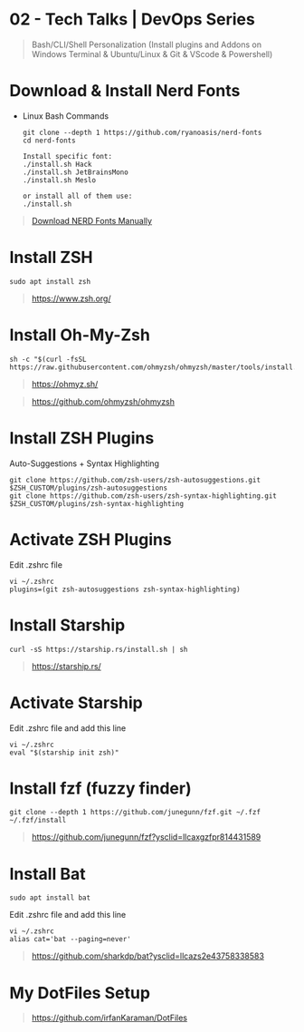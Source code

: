 # 02 - Tech Talks | DevOps Series
> Bash/CLI/Shell Personalization (Install plugins and Addons on Windows Terminal & Ubuntu/Linux & Git & VScode & Powershell)



# Download & Install Nerd Fonts
- Linux Bash Commands
  ```
  git clone --depth 1 https://github.com/ryanoasis/nerd-fonts
  cd nerd-fonts
  ```
  ```
  Install specific font:
  ./install.sh Hack
  ./install.sh JetBrainsMono
  ./install.sh Meslo
  
  or install all of them use:
  ./install.sh
  ```
> [Download NERD Fonts Manually](https://www.nerdfonts.com/font-downloads)

# Install ZSH
  ```
  sudo apt install zsh
  ```
> https://www.zsh.org/


# Install Oh-My-Zsh
  ```
  sh -c "$(curl -fsSL https://raw.githubusercontent.com/ohmyzsh/ohmyzsh/master/tools/install.sh)"
  ```
> https://ohmyz.sh/

> https://github.com/ohmyzsh/ohmyzsh


# Install ZSH Plugins
  Auto-Suggestions + Syntax Highlighting
  ```
  git clone https://github.com/zsh-users/zsh-autosuggestions.git $ZSH_CUSTOM/plugins/zsh-autosuggestions 
  git clone https://github.com/zsh-users/zsh-syntax-highlighting.git $ZSH_CUSTOM/plugins/zsh-syntax-highlighting
  ```


# Activate ZSH Plugins
  Edit .zshrc file
   ```
  vi ~/.zshrc
  plugins=(git zsh-autosuggestions zsh-syntax-highlighting)
  ```


# Install Starship
  ```
  curl -sS https://starship.rs/install.sh | sh
  ```
> https://starship.rs/

# Activate Starship
  Edit .zshrc file and add this line
   ```
  vi ~/.zshrc
  eval "$(starship init zsh)"
  ```

# Install fzf (fuzzy finder)
  ```
  git clone --depth 1 https://github.com/junegunn/fzf.git ~/.fzf
  ~/.fzf/install
  ```
> https://github.com/junegunn/fzf?ysclid=llcaxgzfpr814431589


# Install Bat
  ```
  sudo apt install bat
  ```
  Edit .zshrc file and add this line
  ```
  vi ~/.zshrc
  alias cat='bat --paging=never'
  ```
> https://github.com/sharkdp/bat?ysclid=llcazs2e43758338583

# My DotFiles Setup
> https://github.com/irfanKaraman/DotFiles



